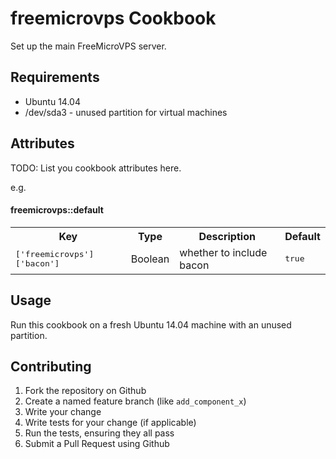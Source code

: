 freemicrovps Cookbook
=====================
Set up the main FreeMicroVPS server.

Requirements
------------
- Ubuntu 14.04
- /dev/sda3 - unused partition for virtual machines

Attributes
----------
TODO: List you cookbook attributes here.

e.g.
#### freemicrovps::default
<table>
  <tr>
    <th>Key</th>
    <th>Type</th>
    <th>Description</th>
    <th>Default</th>
  </tr>
  <tr>
    <td><tt>['freemicrovps']['bacon']</tt></td>
    <td>Boolean</td>
    <td>whether to include bacon</td>
    <td><tt>true</tt></td>
  </tr>
</table>

Usage
-----
Run this cookbook on a fresh Ubuntu 14.04 machine with an unused partition.

Contributing
------------
1. Fork the repository on Github
2. Create a named feature branch (like `add_component_x`)
3. Write your change
4. Write tests for your change (if applicable)
5. Run the tests, ensuring they all pass
6. Submit a Pull Request using Github
